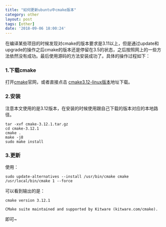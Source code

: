 ```yaml
---
title: "如何更新ubuntu中cmake版本"
category: other
layout: post
tags: [other]
date: '2018-09-06 18:00:24'
---
```

在编译某些项目的时候发现对cmake的版本要求是3.11以上，但是通过update和upgrade的操作之后cmake的版本还是停留在3.5的状态，之后按照网上的一些方法依然没有成功。最后使用源码的方法安装成功了。具体的操作过程如下：
### 1.下载cmake

打开[cmake](https://cmake.org/download/)官网，或者直接点击
[cmake3.12-linux版本](https://cmake.org/files/v3.12/cmake-3.12.1.tar.gz)地址下载。

### 2.安装

注意本文使用的是3.12版本，在安装的时候使用跟自己下载的版本对应的本地路径。
```
tar -xvf cmake-3.12.1.tar.gz
cd cmake-3.12.1
cmake .
make -j8
sudo make install
```
### 3.更新

使用：
```
sudo update-alternatives --install /usr/bin/cmake cmake /usr/local/bin/cmake 1 --force
```

可以看到输出的是：
```
cmake version 3.12.1

CMake suite maintained and supported by Kitware (kitware.com/cmake).
```
即可~
